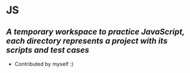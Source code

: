 # JS
## *A temporary workspace to practice JavaScript, each directory represents a project with its scripts and test cases*
- Contributed by myself :)
